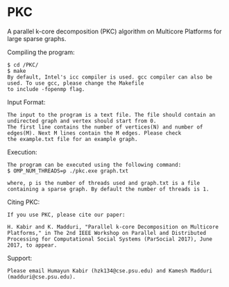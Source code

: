 # PKC
A parallel k-core decomposition (PKC) algorithm on Multicore Platforms for large sparse graphs.


Compiling the program:
    
    $ cd /PKC/
    $ make 
    By default, Intel's icc compiler is used. gcc compiler can also be used. To use gcc, please change the Makefile 
    to include -fopenmp flag.
    
    
Input Format:


    The input to the program is a text file. The file should contain an undirected graph and vertex should start from 0. 
    The first line contains the number of vertices(N) and number of edges(M). Next M lines contain the M edges. Please check 
    the example.txt file for an example graph.
    
Execution:


    The program can be executed using the following command:
    $ OMP_NUM_THREADS=p ./pkc.exe graph.txt

    where, p is the number of threads used and graph.txt is a file containing a sparse graph. By default the number of threads is 1.
    
Citing PKC:

    If you use PKC, please cite our paper:
    
    H. Kabir and K. Madduri, "Parallel k-core Decomposition on Multicore Platforms," in The 2nd IEEE Workshop on Parallel and Distributed Processing for Computational Social Systems (ParSocial 2017), June 2017, to appear.
    
Support:

    Please email Humayun Kabir (hzk134@cse.psu.edu) and Kamesh Madduri (madduri@cse.psu.edu).
